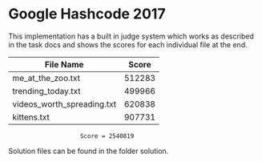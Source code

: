 # Google Hashcode 2017

This implementation has a built in judge system which works as described in 
the task docs and shows the scores for each individual file at the end.

| File Name                  | Score  |
|----------------------------|--------|
| me_at_the_zoo.txt          | 512283 |
| trending_today.txt         | 499966 |
| videos_worth_spreading.txt | 620838 |
| kittens.txt                | 907731 |

                        Score = 2540819
Solution files can be found in the folder solution. 